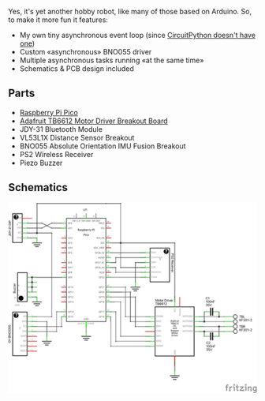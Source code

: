 Yes, it's yet another hobby robot, like many of those based on Arduino. So, to make it more fun it features:

- My own tiny asynchronous event loop (since [CircuitPython doesn't have one](https://learn.adafruit.com/welcome-to-circuitpython/frequently-asked-questions))
- Custom «asynchronous» BNO055 driver
- Multiple asynchronous tasks running «at the same time»
- Schematics & PCB design included

## Parts

- [Raspberry Pi Pico](https://www.raspberrypi.org/products/raspberry-pi-pico/)
- [Adafruit TB6612 Motor Driver Breakout Board](https://learn.adafruit.com/adafruit-tb6612-h-bridge-dc-stepper-motor-driver-breakout)
- JDY-31 Bluetooth Module
- VL53L1X Distance Sensor Breakout
- BNO055 Absolute Orientation IMU Fusion Breakout
- PS2 Wireless Receiver
- Piezo Buzzer

## Schematics

![Schematics image](fritzing/robot_schem.png)
